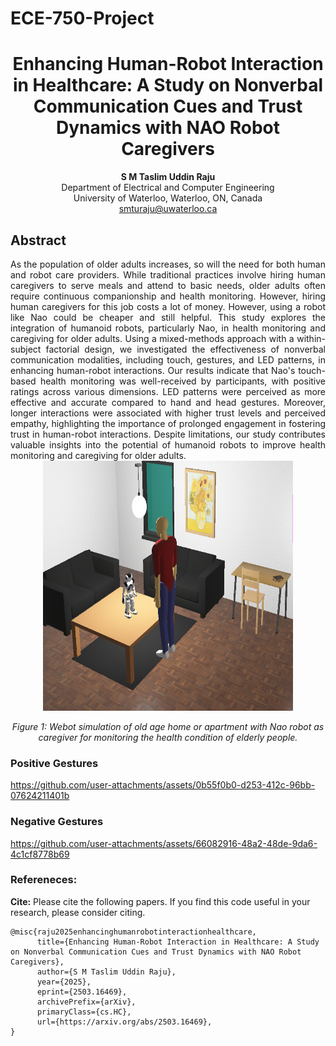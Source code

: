 # ECE-750-Project
<h1 align="center">Enhancing Human-Robot Interaction in Healthcare: A Study on Nonverbal Communication Cues and Trust Dynamics with NAO Robot Caregivers</h1>

<p align="center">
  <strong>S M Taslim Uddin Raju</strong><br>
  Department of Electrical and Computer Engineering<br>
  University of Waterloo, Waterloo, ON, Canada<br>
  <a href="mailto:smturaju@uwaterloo.ca">smturaju@uwaterloo.ca</a>
</p>

## Abstract
<div align="justify">
As the population of older adults increases, so will the need for both human and robot care providers. While traditional practices involve hiring human caregivers to serve meals and attend to basic needs, older adults often require continuous companionship and health monitoring. However, hiring human caregivers for this job costs a lot of money. However, using a robot like Nao could be cheaper and still helpful. This study explores the integration of humanoid robots, particularly Nao, in health monitoring and caregiving for older adults. Using a mixed-methods approach with a within-subject factorial design, we investigated the effectiveness of nonverbal communication modalities, including touch, gestures, and LED patterns, in enhancing human-robot interactions. Our results indicate that Nao's touch-based health monitoring was well-received by participants, with positive ratings across various dimensions. LED patterns were perceived as more effective and accurate compared to hand and head gestures. Moreover, longer interactions were associated with higher trust levels and perceived empathy, highlighting the importance of prolonged engagement in fostering trust in human-robot interactions. Despite limitations, our study contributes valuable insights into the potential of humanoid robots to improve health monitoring and caregiving for older adults.
</div>

<div align="center">
    <img src="Image/Fig1.png" alt="Alt text" title="Hover text" height="400" width="400"/>
    <p><em>Figure 1: Webot simulation of old age home or apartment with Nao robot as caregiver for monitoring the health condition of elderly people.</em></p>
</div>


### Positive Gestures
https://github.com/user-attachments/assets/0b55f0b0-d253-412c-96bb-07624211401b

### Negative Gestures
https://github.com/user-attachments/assets/66082916-48a2-48de-9da6-4c1cf8778b69
### Refereneces:

**Cite:** Please cite the following papers. If you find this code useful in your research, please consider citing.
```
@misc{raju2025enhancinghumanrobotinteractionhealthcare,
      title={Enhancing Human-Robot Interaction in Healthcare: A Study on Nonverbal Communication Cues and Trust Dynamics with NAO Robot Caregivers}, 
      author={S M Taslim Uddin Raju},
      year={2025},
      eprint={2503.16469},
      archivePrefix={arXiv},
      primaryClass={cs.HC},
      url={https://arxiv.org/abs/2503.16469}, 
}
```
